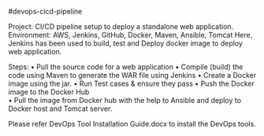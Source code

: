 #devops-cicd-pipeline

Project: CI/CD pipeline setup to deploy a standalone web application.
Environment: AWS, Jenkins, GitHub, Docker, Maven, Ansible, Tomcat
Here, Jenkins has been used to build, test and Deploy docker image to deploy web application.

Steps: 
•	Pull the source code for a web application 
•	Compile (build) the code using Maven to generate the WAR file using Jenkins 
•	Create a Docker image using the jar. 
•	Run Test cases & ensure they pass 
•	Push the Docker image to the Docker Hub  
•	Pull the image from Docker hub with the help to Ansible and deploy to Docker host and Tomcat server.

Please refer DevOps Tool Installation Guide.docx to install the DevOps tools.
